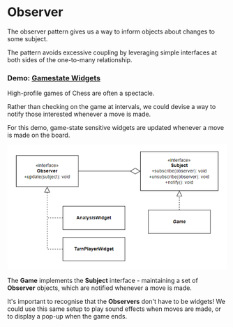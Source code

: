 

# Observer

The observer pattern gives us a way to inform objects about changes to some subject.

The pattern avoids excessive coupling by leveraging simple interfaces at both sides of the one-to-many relationship.

### Demo: [Gamestate Widgets](https://eeoooue.github.io/patterns/observer/)

High-profile games of Chess are often a spectacle.

Rather than checking on the game at intervals, we could devise a way to notify those interested whenever a move is made.

For this demo, game-state sensitive widgets are updated whenever a move is made on the board.

![Image](/notes/observer/observer-uml.png)


The **Game** implements the **Subject** interface - maintaining a set of **Observer** objects, which are notified whenever a move is made.

It's important to recognise that the **Observers** don't have to be widgets! We could use this same setup to play sound effects when moves are made, or to display a pop-up when the game ends.
